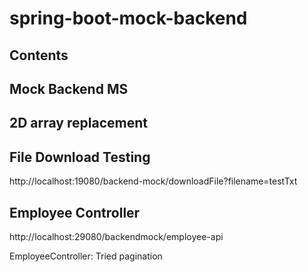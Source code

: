 # spring-boot-mock-backend

## Contents

## Mock Backend MS

## 2D array replacement

## File Download Testing
http://localhost:19080/backend-mock/downloadFile?filename=testTxt

## Employee Controller

http://localhost:29080/backendmock/employee-api

EmployeeController: Tried pagination




